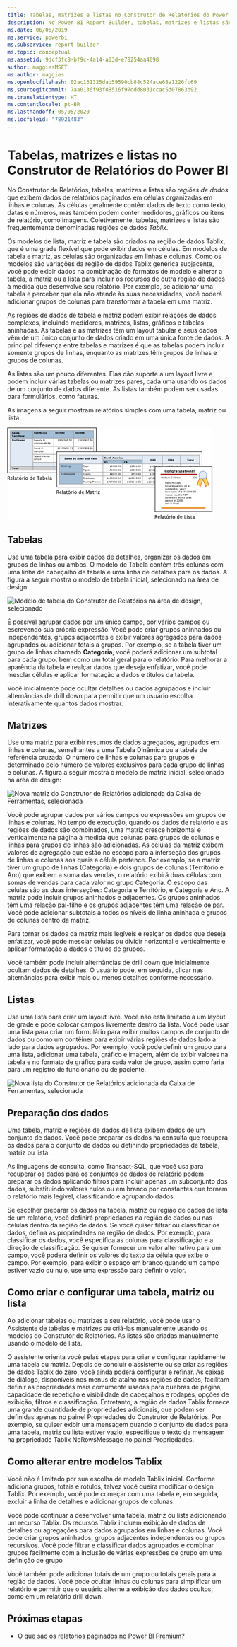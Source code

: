 ```yaml
---
title: Tabelas, matrizes e listas no Construtor de Relatórios do Power BI
description: No Power BI Report Builder, tabelas, matrizes e listas são regiões de dados que exibem dados de relatórios paginados em células organizadas em linhas e colunas.
ms.date: 06/06/2019
ms.service: powerbi
ms.subservice: report-builder
ms.topic: conceptual
ms.assetid: 9dcf3fc8-bf9c-4a14-a03d-e78254aa4098
author: maggiesMSFT
ms.author: maggies
ms.openlocfilehash: 02ac131325dab59590cb88c524ace68a1226fc69
ms.sourcegitcommit: 7aa0136f93f88516f97ddd8031ccac5d07863b92
ms.translationtype: HT
ms.contentlocale: pt-BR
ms.lasthandoff: 05/05/2020
ms.locfileid: "78921483"
---
```

# <a name="tables-matrixes-and-lists-in-power-bi-report-builder"></a>Tabelas, matrizes e listas no Construtor de Relatórios do Power BI
 No Construtor de Relatórios, tabelas, matrizes e listas são *regiões de dados* que exibem dados de relatórios paginados em células organizadas em linhas e colunas. As células geralmente contêm dados de texto como texto, datas e números, mas também podem conter medidores, gráficos ou itens de relatório, como imagens. Coletivamente, tabelas, matrizes e listas são frequentemente denominadas regiões de dados *Tablix*.  
  
 Os modelos de lista, matriz e tabela são criados na região de dados Tablix, que é uma grade flexível que pode exibir dados em células. Em modelos de tabela e matriz, as células são organizadas em linhas e colunas. Como os modelos são variações da região de dados Tablix genérica subjacente, você pode exibir dados na combinação de formatos de modelo e alterar a tabela, a matriz ou a lista para incluir os recursos de outra região de dados à medida que desenvolve seu relatório. Por exemplo, se adicionar uma tabela e perceber que ela não atende às suas necessidades, você poderá adicionar grupos de colunas para transformar a tabela em uma matriz.  
  
 As regiões de dados de tabela e matriz podem exibir relações de dados complexos, incluindo medidores, matrizes, listas, gráficos e tabelas aninhadas. As tabelas e as matrizes têm um layout tabular e seus dados vêm de um único conjunto de dados criado em uma única fonte de dados. A principal diferença entre tabelas e matrizes é que as tabelas podem incluir somente grupos de linhas, enquanto as matrizes têm grupos de linhas e grupos de colunas.  
  
 As listas são um pouco diferentes. Elas dão suporte a um layout livre e podem incluir várias tabelas ou matrizes pares, cada uma usando os dados de um conjunto de dados diferente. As listas também podem ser usadas para formulários, como faturas.  
  
 As imagens a seguir mostram relatórios simples com uma tabela, matriz ou lista.  

![Tabela, matriz e lista do Construtor de Relatórios](media/report-builder-tables-matrices-lists/report-builder-table-matrix-list.png)
  
##  <a name="tables"></a><a name="Table"></a> Tabelas  
 Use uma tabela para exibir dados de detalhes, organizar os dados em grupos de linhas ou ambos. O modelo de Tabela contém três colunas com uma linha de cabeçalho de tabela e uma linha de detalhes para os dados. A figura a seguir mostra o modelo de tabela inicial, selecionado na área de design:  

![Modelo de tabela do Construtor de Relatórios na área de design, selecionado](media/report-builder-tables-matrices-lists/report-builder-new-table.png)
  
 É possível agrupar dados por um único campo, por vários campos ou escrevendo sua própria expressão. Você pode criar grupos aninhados ou independentes, grupos adjacentes e exibir valores agregados para dados agrupados ou adicionar totais a grupos. Por exemplo, se a tabela tiver um grupo de linhas chamado **Categoria**, você poderá adicionar um subtotal para cada grupo, bem como um total geral para o relatório. Para melhorar a aparência da tabela e realçar dados que deseja enfatizar, você pode mesclar células e aplicar formatação a dados e títulos da tabela.  
  
 Você inicialmente pode ocultar detalhes ou dados agrupados e incluir alternâncias de drill down para permitir que um usuário escolha interativamente quantos dados mostrar.  
  
##  <a name="matrixes"></a><a name="Matrix"></a> Matrizes  
 Use uma matriz para exibir resumos de dados agregados, agrupados em linhas e colunas, semelhantes a uma Tabela Dinâmica ou a tabela de referência cruzada. O número de linhas e colunas para grupos é determinado pelo número de valores exclusivos para cada grupo de linhas e colunas. A figura a seguir mostra o modelo de matriz inicial, selecionado na área de design:  

![Nova matriz do Construtor de Relatórios adicionada da Caixa de Ferramentas, selecionada](media/report-builder-tables-matrices-lists/report-builder-new-matrix.png)
 
 Você pode agrupar dados por vários campos ou expressões em grupos de linhas e colunas. No tempo de execução, quando os dados de relatório e as regiões de dados são combinados, uma matriz cresce horizontal e verticalmente na página à medida que colunas para grupos de colunas e linhas para grupos de linhas são adicionadas. As células da matriz exibem valores de agregação que estão no escopo para a interseção dos grupos de linhas e colunas aos quais a célula pertence. Por exemplo, se a matriz tiver um grupo de linhas (Categoria) e dois grupos de colunas (Território e Ano) que exibem a soma das vendas, o relatório exibirá duas células com somas de vendas para cada valor no grupo Categoria. O escopo das células são as duas interseções: Categoria e Território, e Categoria e Ano. A matriz pode incluir grupos aninhados e adjacentes. Os grupos aninhados têm uma relação pai-filho e os grupos adjacentes têm uma relação de par. Você pode adicionar subtotais a todos os níveis de linha aninhada e grupos de colunas dentro da matriz.  
  
 Para tornar os dados da matriz mais legíveis e realçar os dados que deseja enfatizar, você pode mesclar células ou dividir horizontal e verticalmente e aplicar formatação a dados e títulos de grupos.  
  
 Você também pode incluir alternâncias de drill down que inicialmente ocultam dados de detalhes. O usuário pode, em seguida, clicar nas alternâncias para exibir mais ou menos detalhes conforme necessário.  
  
##  <a name="lists"></a><a name="List"></a> Listas  
 Use uma lista para criar um layout livre. Você não está limitado a um layout de grade e pode colocar campos livremente dentro da lista. Você pode usar uma lista para criar um formulário para exibir muitos campos de conjunto de dados ou como um contêiner para exibir várias regiões de dados lado a lado para dados agrupados. Por exemplo, você pode definir um grupo para uma lista, adicionar uma tabela, gráfico e imagem, além de exibir valores na tabela e no formato de gráfico para cada valor de grupo, assim como faria para um registro de funcionário ou de paciente.  

![Nova lista do Construtor de Relatórios adicionada da Caixa de Ferramentas, selecionada](media/report-builder-tables-matrices-lists/report-builder-new-list.png)
  
##  <a name="preparing-data"></a><a name="PreparingData"></a> Preparação dos dados  
 Uma tabela, matriz e regiões de dados de lista exibem dados de um conjunto de dados. Você pode preparar os dados na consulta que recupera os dados para o conjunto de dados ou definindo propriedades de tabela, matriz ou lista.  
  
 As linguagens de consulta, como Transact-SQL, que você usa para recuperar os dados para os conjuntos de dados de relatório podem preparar os dados aplicando filtros para incluir apenas um subconjunto dos dados, substituindo valores nulos ou em branco por constantes que tornam o relatório mais legível, classificando e agrupando dados.  
  
 Se escolher preparar os dados na tabela, matriz ou região de dados de lista de um relatório, você definirá propriedades na região de dados ou nas células dentro da região de dados. Se você quiser filtrar ou classificar os dados, defina as propriedades na região de dados. Por exemplo, para classificar os dados, você especifica as colunas para classificação e a direção de classificação. Se quiser fornecer um valor alternativo para um campo, você poderá definir os valores do texto da célula que exibe o campo. Por exemplo, para exibir o espaço em branco quando um campo estiver vazio ou nulo, use uma expressão para definir o valor.  
  
##  <a name="building-and-configuring-a-table-matrix-or-list"></a><a name="BuildingConfiguringTableMatrixList"></a> Como criar e configurar uma tabela, matriz ou lista  
 Ao adicionar tabelas ou matrizes a seu relatório, você pode usar o Assistente de tabelas e matrizes ou criá-las manualmente usando os modelos do Construtor de Relatórios. As listas são criadas manualmente usando o modelo de lista.  
  
 O assistente orienta você pelas etapas para criar e configurar rapidamente uma tabela ou matriz. Depois de concluir o assistente ou se criar as regiões de dados Tablix do zero, você ainda poderá configurar e refinar. As caixas de diálogo, disponíveis nos menus de atalho nas regiões de dados, facilitam definir as propriedades mais comumente usadas para quebras de página, capacidade de repetição e visibilidade de cabeçalhos e rodapés, opções de exibição, filtros e classificação. Entretanto, a região de dados Tablix fornece uma grande quantidade de propriedades adicionais, que podem ser definidas apenas no painel Propriedades do Construtor de Relatórios. Por exemplo, se quiser exibir uma mensagem quando o conjunto de dados para uma tabela, matriz ou lista estiver vazio, especifique o texto da mensagem na propriedade Tablix NoRowsMessage no painel Propriedades.  
  
##  <a name="changing-between-tablix-templates"></a><a name="ChangingBetweenTablixTemplates"></a> Como alterar entre modelos Tablix  
 Você não é limitado por sua escolha de modelo Tablix inicial. Conforme adiciona grupos, totais e rótulos, talvez você queira modificar o design Tablix. Por exemplo, você pode começar com uma tabela e, em seguida, excluir a linha de detalhes e adicionar grupos de colunas.  
  
 Você pode continuar a desenvolver uma tabela, matriz ou lista adicionando um recurso Tablix. Os recursos Tablix incluem exibição de dados de detalhes ou agregações para dados agrupados em linhas e colunas. Você pode criar grupos aninhados, grupos adjacentes independentes ou grupos recursivos. Você pode filtrar e classificar dados agrupados e combinar grupos facilmente com a inclusão de várias expressões de grupo em uma definição de grupo  
  
 Você também pode adicionar totais de um grupo ou totais gerais para a região de dados. Você pode ocultar linhas ou colunas para simplificar um relatório e permitir que o usuário alterne a exibição dos dados ocultos, como em um relatório drill down. 

## <a name="next-steps"></a>Próximas etapas

- [O que são os relatórios paginados no Power BI Premium?](paginated-reports-report-builder-power-bi.md)
